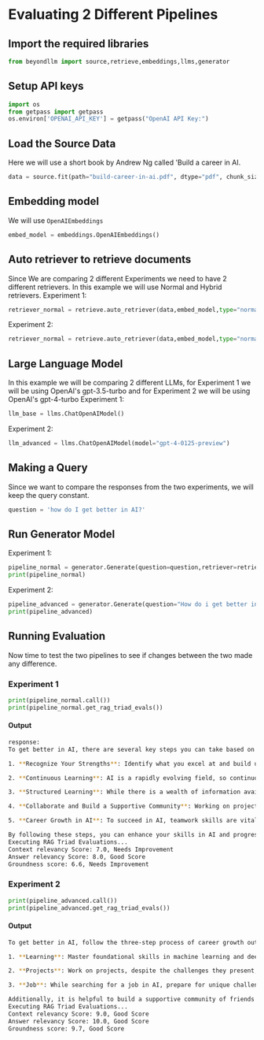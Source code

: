 # Evaluating 2 Different Pipelines

## Import the required libraries

```python
from beyondllm import source,retrieve,embeddings,llms,generator
```

## Setup API keys

```python
import os
from getpass import getpass
os.environ['OPENAI_API_KEY'] = getpass("OpenAI API Key:")
```

## Load the Source Data

Here we will use a short book by Andrew Ng called 'Build a career in AI.

```python
data = source.fit(path="build-career-in-ai.pdf", dtype="pdf", chunk_size=1024,chunk_overlap=150)
```

## Embedding model

We will use ``OpenAIEmbeddings``


```python
embed_model = embeddings.OpenAIEmbeddings()
```

## Auto retriever to retrieve documents
Since We are comparing 2 different Experiments we need to have 2 different retrievers. In this example we will use Normal and Hybrid retrievers. 
Experiment 1:
```python
retriever_normal = retrieve.auto_retriever(data,embed_model,type="normal",top_k=4)
```
Experiment 2:
```python
retriever_normal = retrieve.auto_retriever(data,embed_model,type="normal",top_k=4)
```


## Large Language Model
In this example we will be comparing 2 different LLMs, for Experiment 1 we will be using OpenAI's gpt-3.5-turbo and for Experiment 2 we will be using OpenAI's gpt-4-turbo
Experiment 1:
```python
llm_base = llms.ChatOpenAIModel()
```
Experiment 2:
```python
llm_advanced = llms.ChatOpenAIModel(model="gpt-4-0125-preview")
```


## Making a Query
Since we want to compare the responses from the two experiments, we will keep the query constant.
```python
question = 'how do I get better in AI?'
```

## Run Generator Model
Experiment 1:
```python
pipeline_normal = generator.Generate(question=question,retriever=retriever_normal,llm=llm_base)
print(pipeline_normal)
```

Experiment 2:
```python
pipeline_advanced = generator.Generate(question="How do i get better in AI?",retriever=retriever_hybrid,llm=llm_advanced)
print(pipeline_advanced)
```

## Running Evaluation
Now time to test the two pipelines to see if changes between the two made any difference. 

### Experiment 1
```python
print(pipeline_normal.call()) 
print(pipeline_normal.get_rag_triad_evals())
```


#### Output

```bash
response:
To get better in AI, there are several key steps you can take based on the provided context from the eBook:

1. **Recognize Your Strengths**: Identify what you excel at and build upon that foundation. Even understanding and explaining a portion of AI concepts to others is a step in the right direction.

2. **Continuous Learning**: AI is a rapidly evolving field, so continuous learning is essential. Deepen your technical knowledge by studying specific areas such as natural language processing, computer vision, probabilistic graphical models, or scalable software systems.

3. **Structured Learning**: While there is a wealth of information available online, enrolling in well-organized courses is often the most time-efficient way to master complex topics. This approach ensures a coherent understanding of the subject matter.

4. **Collaborate and Build a Supportive Community**: Working on projects with stakeholders and forming alliances with peers who share your goals can enhance your AI journey. Supportive mentors, peers, or a community can provide guidance and motivation.

5. **Career Growth in AI**: To succeed in AI, teamwork skills are vital. Collaborating effectively with others, improving interpersonal and communication skills, and building a strong professional network or community can propel your career forward.

By following these steps, you can enhance your skills in AI and progress on your path toward success in this dynamic and challenging field.
Executing RAG Triad Evaluations...
Context relevancy Score: 7.0, Needs Improvement
Answer relevancy Score: 8.0, Good Score
Groundness score: 6.6, Needs Improvement
```

### Experiment 2
```python
print(pipeline_advanced.call()) 
print(pipeline_advanced.get_rag_triad_evals()) 
```


#### Output
```bash
To get better in AI, follow the three-step process of career growth outlined in the context:

1. **Learning**: Master foundational skills in machine learning and deep learning through coursework. Since AI technology keeps evolving, staying up-to-date with these changes is crucial. Learning foundational skills is a career-long effort.

2. **Projects**: Work on projects, despite the challenges they present, such as difficulty in finding suitable projects, estimating timelines, and managing the highly iterative nature of AI projects. Collaboration with stakeholders who may not have expertise in AI is also part of the process.

3. **Job**: While searching for a job in AI, prepare for unique challenges due to the nascent nature of the field. Educating potential employers about your work may be necessary because many companies are still understanding which AI skills are needed.

Additionally, it is helpful to build a supportive community of friends and allies to make the journey smoother, whether you are taking your first steps in AI or have been in the field for years.
Executing RAG Triad Evaluations...
Context relevancy Score: 9.0, Good Score
Answer relevancy Score: 10.0, Good Score
Groundness score: 9.7, Good Score
```